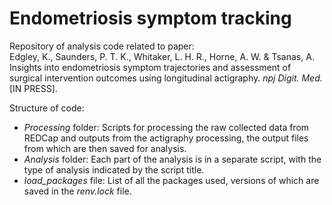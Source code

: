 # Endometriosis symptom tracking

Repository of analysis code related to paper:
\
Edgley, K., Saunders, P. T. K., Whitaker, L. H. R., Horne, A. W. & Tsanas, A. Insights into endometriosis symptom trajectories and assessment of surgical intervention outcomes using longitudinal actigraphy. _npj Digit. Med._ [IN PRESS].

Structure of code: 
- _Processing_ folder: Scripts for processing the raw collected data from REDCap and outputs from the actigraphy processing, the output files from which are then saved for analysis.
- _Analysis_ folder: Each part of the analysis is in a separate script, with the type of analysis indicated by the script title.
- _load_packages_ file: List of all the packages used, versions of which are saved in the _renv.lock_ file.


